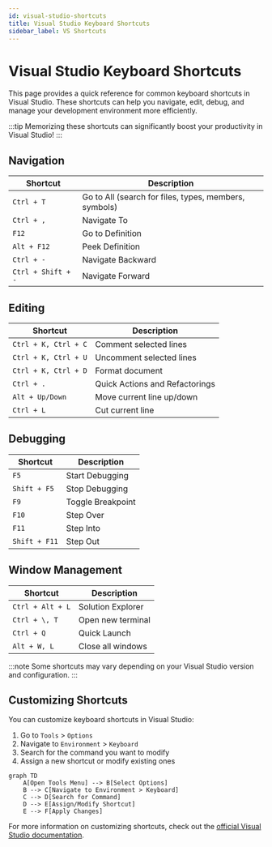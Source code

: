 ```yaml
---
id: visual-studio-shortcuts
title: Visual Studio Keyboard Shortcuts
sidebar_label: VS Shortcuts
---
```


# Visual Studio Keyboard Shortcuts

This page provides a quick reference for common keyboard shortcuts in Visual Studio. These shortcuts can help you navigate, edit, debug, and manage your development environment more efficiently.

:::tip
Memorizing these shortcuts can significantly boost your productivity in Visual Studio!
:::

## Navigation

| Shortcut | Description |
|----------|-------------|
| `Ctrl + T` | Go to All (search for files, types, members, symbols) |
| `Ctrl + ,` | Navigate To |
| `F12` | Go to Definition |
| `Alt + F12` | Peek Definition |
| `Ctrl + -` | Navigate Backward |
| `Ctrl + Shift + -` | Navigate Forward |

## Editing

| Shortcut | Description |
|----------|-------------|
| `Ctrl + K, Ctrl + C` | Comment selected lines |
| `Ctrl + K, Ctrl + U` | Uncomment selected lines |
| `Ctrl + K, Ctrl + D` | Format document |
| `Ctrl + .` | Quick Actions and Refactorings |
| `Alt + Up/Down` | Move current line up/down |
| `Ctrl + L` | Cut current line |

## Debugging

| Shortcut | Description |
|----------|-------------|
| `F5` | Start Debugging |
| `Shift + F5` | Stop Debugging |
| `F9` | Toggle Breakpoint |
| `F10` | Step Over |
| `F11` | Step Into |
| `Shift + F11` | Step Out |

## Window Management

| Shortcut | Description |
|----------|-------------|
| `Ctrl + Alt + L` | Solution Explorer |
| `Ctrl + \, T` | Open new terminal |
| `Ctrl + Q` | Quick Launch |
| `Alt + W, L` | Close all windows |

:::note
Some shortcuts may vary depending on your Visual Studio version and configuration.
:::

## Customizing Shortcuts

You can customize keyboard shortcuts in Visual Studio:

1. Go to `Tools` > `Options`
2. Navigate to `Environment` > `Keyboard`
3. Search for the command you want to modify
4. Assign a new shortcut or modify existing ones

```mermaid
graph TD
    A[Open Tools Menu] --> B[Select Options]
    B --> C[Navigate to Environment > Keyboard]
    C --> D[Search for Command]
    D --> E[Assign/Modify Shortcut]
    E --> F[Apply Changes]
```

For more information on customizing shortcuts, check out the [official Visual Studio documentation](https://docs.microsoft.com/en-us/visualstudio/ide/identifying-and-customizing-keyboard-shortcuts-in-visual-studio).